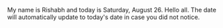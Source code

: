 My name is Rishabh and today is Saturday, August 26. Hello all. The date will automatically update to today's date in case you did not notice.

